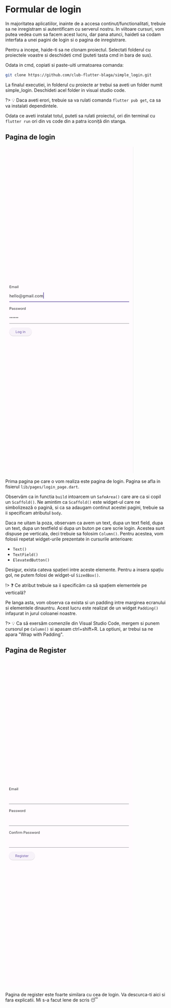 # Formular de login

In majoritatea aplicatiilor, inainte de a accesa continut/functionalitati, trebuie sa ne inregistram si autentificam cu serverul nostru. In viitoare cursuri, vom putea vedea cum sa facem acest lucru, dar pana atunci, haideti sa codam interfata a unei pagini de login si o pagina de inregistrare.

Pentru a incepe, haide-ti sa ne clonam proiectul. Selectati folderul cu proiectele voastre si deschideti cmd (puteti tasta cmd in bara de sus).

Odata in cmd, copiati si paste-uiti urmatoarea comanda:

```bash
git clone https://github.com/club-flutter-blaga/simple_login.git
```

La finalul executiei, in folderul cu proiecte ar trebui sa aveti un folder numit simple_login. Deschideti acel folder in visual studio code.

?> 💡 Daca aveti erori, trebuie sa va rulati comanda `flutter pub get`, ca sa va instalati dependintele.

Odata ce aveti instalat totul, puteti sa rulati proiectul, ori din terminal cu `flutter run` ori din vs code din a patra iconiță din stanga.

## Pagina de login

![!login](../img/simple_login_page.png ':size=300x700')

Prima pagina pe care o vom realiza este pagina de login. Pagina se afla in fisierul `lib/pages/login_page.dart`.

Observăm ca in functia `build` intoarcem un `SafeArea()` care are ca si copil un `Scaffold()`. Ne amintim ca `Scaffold()` este widget-ul care ne simbolizează o pagină, si ca sa adaugam continut acestei pagini, trebuie sa ii specificam atributul `body`.

Daca ne uitam la poza, observam ca avem un text, dupa un text field, dupa un text, dupa un textfield si dupa un buton pe care scrie login. Acestea sunt dispuse pe verticala, deci trebuie sa folosim `Column()`. Pentru acestea, vom folosii repetat widget-urile prezentate in cursurile anterioare:

- `Text()`
- `TextField()`
- `ElevatedButton()`

Desigur, exista cateva spațieri intre aceste elemente. Pentru a insera spațiu gol, ne putem folosi de widget-ul `SizedBox()`.

!> ❓ Ce atribut trebuie sa ii specificăm ca să spațiem elementele pe verticală?

Pe langa asta, vom observa ca exista si un padding intre marginea ecranului si elementele dinauntru. Acest lucru este realizat de un widget `Padding()` infașurat in jurul coloanei noastre.

?> 💡 Ca să exersăm comenzile din Visual Studio Code, mergem si punem cursorul pe `Column()` si apasam ctrl+shift+R. La optiuni, ar trebui sa ne apara "Wrap with Padding".

## Pagina de Register

![!login](../img/simple_register_page.png ':size=300x700')

Pagina de register este foarte similara cu cea de login. Va descurca-ti aici si fara explicatii. Mi s-a facut lene de scris 😴